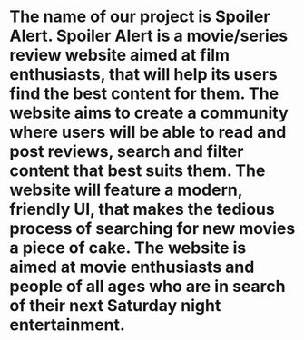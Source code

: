 # The name of our project is Spoiler Alert. Spoiler Alert is a movie/series review website aimed at film enthusiasts, that will help its users find the best content for them. The website aims to create a community where users will be able to read and post reviews, search and filter content that best suits them. The website will feature a modern, friendly UI, that makes the tedious process of searching for new movies a piece of cake. The website is aimed at movie enthusiasts and people of all ages who are in search of their next Saturday night entertainment.
